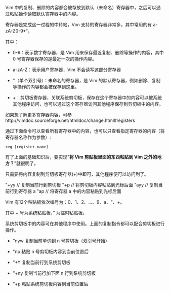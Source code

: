 
Vim 中的复制、删除的内容都会被存放到默认（未命名）寄存器中，之后可以通过粘贴操作读取默认寄存器中的内容。

寄存器是完成这一过程的中转站，Vim 支持的寄存器非常多，其中常用的有 a-zA-Z0-9+“。

其中：

- 0-9：表示数字寄存器，是 Vim 用来保存最近复制、删除等操作的内容，其中 0 号寄存器保存的是最近一次的操作内容。

- a-zA-Z：表示用户寄存器，Vim 不会读写这部分寄存器

- "（单个双引号）：未命名的寄存器，是 Vim 的默认寄存器，例如删除、复制等操作的内容都会被保存到这里。

- +：剪切板寄存器，关联系统剪切板，保存在这个寄存器中的内容可以被系统其他程序访问，也可以通过这个寄存器访问其他程序保存到剪切板中的内容。

如果想了解更多寄存器内容，可参http://vimdoc.sourceforge.net/htmldoc/change.html#registers

通过下面命令可以查看所有寄存器中的内容，也可以只查看指定寄存器的内容（将寄存器名称作为参数）:

```
reg [register_name] 
```

有了上面的基础知识后，要实现"**将 Vim 剪贴板里面的东西粘贴到 Vim 之外的地方？**"就很明了。

只需要将内容复制到剪切板寄存器(+)中即可，其他程序便可以访问到了。

"+yy  // 复制当前行到剪切板
"+p   // 将剪切板内容粘贴到光标后面
"ayy  // 复制当前行到寄存器 a
"ap   // 将寄存器 a 中的内容粘贴到光标后面

Vim 有12个粘贴板依次编号为：0、1、2、...、9、a、"、+。

其中 + 号为系统粘贴板，” 为临时粘贴板。

系统剪切板中的内容可在其他程序中使用。上面的复制指令都可以配合剪切板进行操作。

- "nyw 复制当前单词到 n 号剪切板（双引号开始） 

- "np 粘贴 n 号剪切板内容到当前位置后 

- "+Y 复制当前行到系统剪切板

- "+ny 复制当前行加下面 n 行到系统剪切板

- "+p 粘贴系统剪切板内容到当前位置后